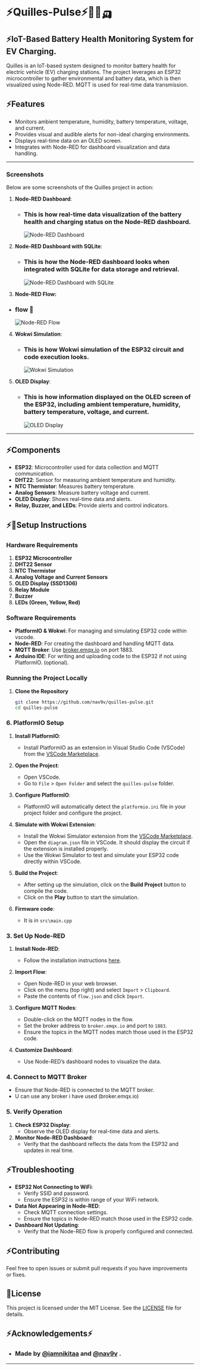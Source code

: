 # ⚡Quilles-Pulse⚡🔋🚗🛺

## ⚡IoT-Based Battery Health Monitoring System for EV Charging.

Quilles is an IoT-based system designed to monitor battery health for electric vehicle (EV) charging stations. The project leverages an ESP32 microcontroller to gather environmental and battery data, which is then visualized using Node-RED. MQTT is used for real-time data transmission.

## ⚡Features

- Monitors ambient temperature, humidity, battery temperature, voltage, and current.
- Provides visual and audible alerts for non-ideal charging environments.
- Displays real-time data on an OLED screen.
- Integrates with Node-RED for dashboard visualization and data handling.

---

### Screenshots

Below are some screenshots of the Quilles project in action:

1. **Node-RED Dashboard**:

   - ### This is how real-time data visualization of the battery health and charging status on the Node-RED dashboard.
     ![Node-RED Dashboard](project-pic/dash.gif)

2. **Node-RED Dashboard with SQLite**:

   - ### This is how the Node-RED dashboard looks when integrated with SQLite for data storage and retrieval.
     ![Node-RED Dashboard with SQLite](project-pic/dash-with-sql.png)

3. **Node-RED Flow:**

- ### flow 🎴
  ![Node-RED Flow](project-pic/flowsc.png)

4. **Wokwi Simulation**:

   - ### This is how Wokwi simulation of the ESP32 circuit and code execution looks.
     ![Wokwi Simulation](project-pic/wokwisc.png)

5. **OLED Display**:

   - ### This is how information displayed on the OLED screen of the ESP32, including ambient temperature, humidity, battery temperature, voltage, and current.
     ![OLED Display](project-pic/oledsc.png)

---

## ⚡Components

- **ESP32**: Microcontroller used for data collection and MQTT communication.
- **DHT22**: Sensor for measuring ambient temperature and humidity.
- **NTC Thermistor**: Measures battery temperature.
- **Analog Sensors**: Measure battery voltage and current.
- **OLED Display**: Shows real-time data and alerts.
- **Relay, Buzzer, and LEDs**: Provide alerts and control indicators.

## ⚡🔋Setup Instructions

### Hardware Requirements

1. **ESP32 Microcontroller**
2. **DHT22 Sensor**
3. **NTC Thermistor**
4. **Analog Voltage and Current Sensors**
5. **OLED Display (SSD1306)**
6. **Relay Module**
7. **Buzzer**
8. **LEDs (Green, Yellow, Red)**

### Software Requirements

- **PlatformIO & Wokwi**: For managing and simulating ESP32 code within vscode.
- **Node-RED**: For creating the dashboard and handling MQTT data.
- **MQTT Broker**: Use [broker.emqx.io](http://broker.emqx.io) on port 1883.
- **Arduino IDE**: For writing and uploading code to the ESP32 if not using PlatformIO. (optional).

### Running the Project Locally

1. **Clone the Repository**

   ```bash
   git clone https://github.com/nav9v/quilles-pulse.git
   cd quilles-pulse
   ```

### 6. PlatformIO Setup

1. **Install PlatformIO**:

   - Install PlatformIO as an extension in Visual Studio Code (VSCode) from the [VSCode Marketplace](https://marketplace.visualstudio.com/items?itemName=platformio.platformio-ide).

2. **Open the Project**:

   - Open VSCode.
   - Go to `File` > `Open Folder` and select the `quilles-pulse` folder.

3. **Configure PlatformIO**:

   - PlatformIO will automatically detect the `platformio.ini` file in your project folder and configure the project.

4. **Simulate with Wokwi Extension**:

   - Install the Wokwi Simulator extension from the [VSCode Marketplace](https://marketplace.visualstudio.com/items?itemName=wokwi.wokwi-simulator).
   - Open the `diagram.json` file in VSCode. It should display the circuit if the extension is installed properly.
   - Use the Wokwi Simulator to test and simulate your ESP32 code directly within VSCode.

5. **Build the Project**:

   - After setting up the simulation, click on the **Build Project** button to compile the code.
   - Click on the **Play** button to start the simulation.

6. **Firmware code**:

   - It is in `src\main.cpp`

### 3. Set Up Node-RED

1. **Install Node-RED**:
   - Follow the installation instructions [here](https://nodered.org/docs/getting-started/).

2. **Import Flow**:

   - Open Node-RED in your web browser.
   - Click on the menu (top right) and select `Import` > `Clipboard`.
   - Paste the contents of `flow.json` and click `Import`.

3. **Configure MQTT Nodes**:

   - Double-click on the MQTT nodes in the flow.
   - Set the broker address to `broker.emqx.io` and port to `1883`.
   - Ensure the topics in the MQTT nodes match those used in the ESP32 code.

4. **Customize Dashboard**:
   - Use Node-RED’s dashboard nodes to visualize the data.

### 4. Connect to MQTT Broker

- Ensure that Node-RED is connected to the MQTT broker.
- U can use any broker i have used (broker.emqx.io)

### 5. Verify Operation

1. **Check ESP32 Display**:
   - Observe the OLED display for real-time data and alerts.
2. **Monitor Node-RED Dashboard**:
   - Verify that the dashboard reflects the data from the ESP32 and updates in real time.

## ⚡Troubleshooting

- **ESP32 Not Connecting to WiFi**:
  - Verify SSID and password.
  - Ensure the ESP32 is within range of your WiFi network.
- **Data Not Appearing in Node-RED**:
  - Check MQTT connection settings.
  - Ensure the topics in Node-RED match those used in the ESP32 code.
- **Dashboard Not Updating**:
  - Verify that the Node-RED flow is properly configured and connected.

## ⚡Contributing

Feel free to open issues or submit pull requests if you have improvements or fixes.

## 🔋License

This project is licensed under the MIT License. See the [LICENSE](LICENSE) file for details.

## ⚡Acknowledgements⚡

- ### **Made by [@iamnikitaa](https://github.com/iamnikitaa) and [@nav9v](https://github.com/nav9v) .**

---
